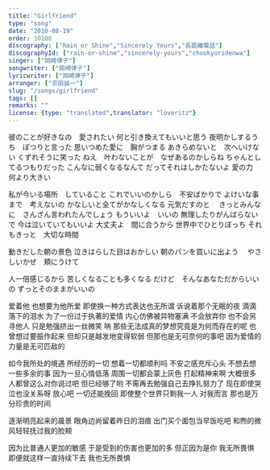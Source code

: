 ```yaml
---
title: "Girlfriend"
type: "song"
date: "2010-08-19"
order: 10108
discography: ["Rain or Shine","Sincerely Yours","長距離電話"]
discographyId: ["rain-or-shine","sincerely-yours","choukyoridenwa"]
singer: ["岡崎律子"]
songwriter: ["岡崎律子"]
lyricwriter: ["岡崎律子"]
arranger: ["京田誠一"]
slug: "/songs/girlfriend"
tags: []
remarks: ""
license: {type: "translated",translator: "loveritz"}
---
```


彼のことが好きなの　愛されたい 
何と引き換えてもいいと思う 
夜明かしするうち　ぽつりと言った 
思いつめた愛に　胸がつまる 
あきらめないと　次へいけない 
くずれそうに笑った 
ねえ　叶わないことが　なぜあるのかしらね 
ちゃんとしてるつもりだった 
こんなに弱くなるなんて 
だってそれはしかたないよ 
愛の力　何より大きい 

私が今いる場所　していること 
これでいいのかしら　不安ばかりで 
よけいな事まで　考えないの 
かなしいと全てがかなしくなる 
元気だすのと　 
きっとみんなに　さんざん言われたんでしょう 
もういいよ　いいの 
無理したりがんばらないで 
今は泣いていてもいいよ 
大丈夫よ　間に合うから 
世界中でひとりぼっち 
それもきっと　大切な時間 

動きだした朝の景色 
泣きはらした目はおかしい 
朝のパンを買いに出よう　 
やさしいかぜ　頬にうけて 

人一倍感じるから 
苦しくなることも多くなる 
だけど　そんなあなただからいいの
ずっとそのままがいいの

<!-- 翻译 -->

爱着他 也想要为他所爱 
即使换一种方式表达也无所谓 
诉说着那个无眠的夜 滴滴落下的泪水 
为了一份过于执著的爱情 内心仿佛被异物塞满 
不会放弃你 也不会另寻他人 
只是勉强挤出一丝微笑 
呐 那些无法成真的梦想究竟是为何而存在的呢 
也曾想过要振作起来 
但却只是越发地变得软弱 
但那也是无可奈何的事吧 
因为爱情的力量是无可匹敌的 

如今我所处的境遇 所经历的一切 
想着一切都顺利吗 不安之感充斥心头 
不想去想一些多余的事 
因为一旦心情低落 周围一切都会蒙上灰色 
打起精神来啊 
大概很多人都曾这么对你说过吧 
但已经够了哟 
不需再去勉强自己去挣扎努力了 
现在即使哭泣也没关系呀 
放心吧 一切还能挽回 
即使整个世界只剩我一人 
对我而言 那也是万分珍贵的时间 

逐渐明亮起来的晨景 
眼角边尚留着昨日的泪痕 
出门买个面包当早饭吃吧 
和煦的微风轻轻抚过我的脸颊 

因为比普通人更加的敏感 
于是受到的伤害也更加的多 
但正因为是你 我无所畏惧 
即便就这样一直持续下去 我也无所畏惧
